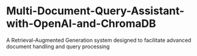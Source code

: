 # Multi-Document-Query-Assistant-with-OpenAI-and-ChromaDB
A Retrieval-Augmented Generation system designed to facilitate advanced document handling and query processing
